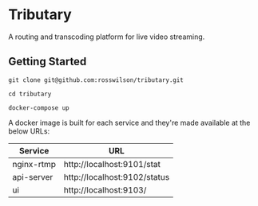 # Tributary

A routing and transcoding platform for live video streaming.

## Getting Started

`git clone git@github.com:rosswilson/tributary.git`

`cd tributary`

`docker-compose up`

A docker image is built for each service and they're made available at the below URLs:

|Service|URL|
|-|-|
|nginx-rtmp|http://localhost:9101/stat|
|api-server|http://localhost:9102/status|
|ui|http://localhost:9103/|
